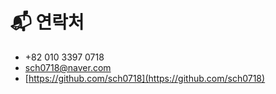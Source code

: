 # 📬 연락처

- +82 010 3397 0718
- sch0718@naver.com
- [https://github.com/sch0718](https://github.com/sch0718)